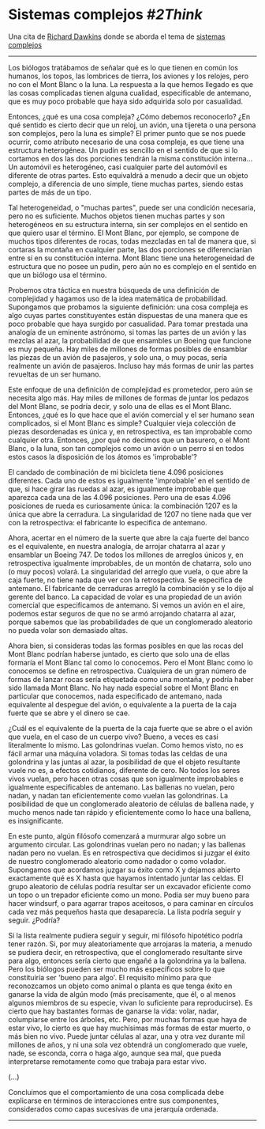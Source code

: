 # Sistemas complejos *#2Think*

Una cita de [Richard Dawkins](https://es.wikipedia.org/wiki/Richard_Dawkins) donde se aborda el tema de [sistemas complejos](https://es.wikipedia.org/wiki/Sistema_complejo)

---
Los biólogos tratábamos de señalar qué es lo que tienen en común los humanos, los topos, las lombrices de tierra, los aviones y los relojes, pero no con el Mont Blanc o la luna. La respuesta a la que hemos llegado es que las cosas complicadas tienen alguna cualidad, especificable de antemano, que es muy poco probable que haya sido adquirida solo por casualidad.

Entonces, ¿qué es una cosa compleja? ¿Cómo debemos reconocerlo? ¿En qué sentido es cierto decir que un reloj, un avión, una tijereta o una persona son complejos, pero la luna es simple? El primer punto que se nos puede ocurrir, como atributo necesario de una cosa compleja, es que tiene una estructura heterogénea. Un pudin es sencillo en el sentido de que si lo cortamos en dos las dos porciones tendrán la misma constitución interna... Un automóvil es heterogéneo, casi cualquier parte del automóvil es diferente de otras partes. Esto equivaldrá a menudo a decir que un objeto complejo, a diferencia de uno simple, tiene muchas partes, siendo estas partes de más de un tipo.

Tal heterogeneidad, o "muchas partes", puede ser una condición necesaria, pero no es suficiente. Muchos objetos tienen muchas partes y son heterogéneos en su estructura interna, sin ser complejos en el sentido en que quiero usar el término. El Mont Blanc, por ejemplo, se compone de muchos tipos diferentes de rocas, todas mezcladas en tal de manera que, si cortaras la montaña en cualquier parte, las dos porciones se diferenciarían entre sí en su constitución interna. Mont Blanc tiene una heterogeneidad de estructura que no posee un pudin, pero aún no es complejo en el sentido en que un biólogo usa el término.

Probemos otra táctica en nuestra búsqueda de una definición de complejidad y hagamos uso de la idea matemática de probabilidad. Supongamos que probamos la siguiente definición: una cosa compleja es algo cuyas partes constituyentes están dispuestas de una manera que es poco probable que haya surgido por casualidad. Para tomar prestada una analogía de un eminente astrónomo, si tomas las partes de un avión y las mezclas al azar, la probabilidad de que ensambles un Boeing que funcione es muy pequeña. Hay miles de millones de formas posibles de ensamblar las piezas de un avión de pasajeros, y solo una, o muy pocas, sería realmente un avión de pasajeros. Incluso hay más formas de unir las partes revueltas de un ser humano.

Este enfoque de una definición de complejidad es prometedor, pero aún se necesita algo más. Hay miles de millones de formas de juntar los pedazos del Mont Blanc, se podría decir, y solo una de ellas es el Mont Blanc. Entonces, ¿qué es lo que hace que el avión comercial y el ser humano sean complicados, si el Mont Blanc es simple? Cualquier vieja colección de piezas desordenadas es única y, en retrospectiva, es tan improbable como cualquier otra.
Entonces, ¿por qué no decimos que un basurero, o el Mont Blanc, o la luna, son tan complejos como un avión o un perro si en todos estos casos la disposición de los átomos es 'improbable'?

El candado de combinación de mi bicicleta tiene 4.096 posiciones diferentes. Cada uno de estos es igualmente 'improbable' en el sentido de que, si hace girar las ruedas al azar, es igualmente improbable que aparezca cada una de las 4.096 posiciones. Pero una de esas 4.096 posiciones de rueda es curiosamente única: la combinación 1207 es la única que abre la cerradura. La singularidad de 1207 no tiene nada que ver con la retrospectiva: el fabricante lo especifica de antemano. 

Ahora, acertar en el número de la suerte que abre la caja fuerte del banco es el equivalente, en nuestra analogía, de arrojar chatarra al azar y ensamblar un Boeing 747. De todos los millones de arreglos únicos y, en retrospectiva igualmente improbables, de un montón de chatarra, solo uno (o muy pocos) volará. La singularidad del arreglo que vuela, o que abre la caja fuerte, no tiene nada que ver con la retrospectiva. Se especifica de antemano. El fabricante de cerraduras arregló la combinación y se lo dijo al gerente del banco. La capacidad de volar es una propiedad de un avión comercial que especificamos de antemano. Si vemos un avión en el aire, podemos estar seguros de que no se armó arrojando chatarra al azar, porque sabemos que las probabilidades de que un conglomerado aleatorio no pueda volar son demasiado altas.

Ahora bien, si consideras todas las formas posibles en que las rocas del Mont Blanc podrían haberse juntado, es cierto que solo una de ellas formaría el Mont Blanc tal como lo conocemos. Pero el Mont Blanc como lo conocemos se define en retrospectiva. Cualquiera de un gran número de formas de lanzar rocas sería etiquetada como una montaña, y podría haber sido llamada Mont Blanc. No hay nada especial sobre el Mont Blanc en particular que conocemos, nada especificado de antemano, nada equivalente al despegue del avión, o equivalente a la puerta de la caja fuerte que se abre y el dinero se cae.

¿Cuál es el equivalente de la puerta de la caja fuerte que se abre o el avión que vuela, en el caso de un cuerpo vivo? Bueno, a veces es casi literalmente lo mismo. Las golondrinas vuelan. Como hemos visto, no es fácil armar una máquina voladora. Si tomas todas las celdas de una golondrina y las juntas al azar, la posibilidad de que el objeto resultante vuele no es, a efectos cotidianos, diferente de cero. No todos los seres vivos vuelan, pero hacen otras cosas que son igualmente improbables e igualmente especificables de antemano. Las ballenas no vuelan, pero nadan, y nadan tan eficientemente como vuelan las golondrinas. La posibilidad de que un conglomerado aleatorio de células de ballena nade, y mucho menos nade tan rápido y eficientemente como lo hace una ballena, es insignificante.

En este punto, algún filósofo comenzará a murmurar algo sobre un argumento circular. Las golondrinas vuelan pero no nadan; y las ballenas nadan pero no vuelan. Es en retrospectiva que decidimos si juzgar el éxito de nuestro conglomerado aleatorio como nadador o como volador. Supongamos que acordamos juzgar su éxito como X y dejamos abierto exactamente qué es X hasta que hayamos intentado juntar las celdas. El grupo aleatorio de células podría resultar ser un excavador eficiente como un topo o un trepador eficiente como un mono. Podía ser muy bueno para hacer windsurf, o para agarrar trapos aceitosos, o para caminar en círculos cada vez más pequeños hasta que desaparecía. La lista podría seguir y seguir. ¿Podría?

Si la lista realmente pudiera seguir y seguir, mi filósofo hipotético podría tener razón. Si, por muy aleatoriamente que arrojaras la materia, a menudo se pudiera decir, en retrospectiva, que el conglomerado resultante sirve para algo, entonces sería cierto que engañé a la golondrina ya la ballena. Pero los biólogos pueden ser mucho más específicos sobre lo que constituiría ser 'bueno para algo'. El requisito mínimo para que reconozcamos un objeto como animal o planta es que tenga éxito en ganarse la vida de algún modo (más precisamente, que él, o al menos algunos miembros de su especie, vivan lo suficiente para reproducirse). Es cierto que hay bastantes formas de ganarse la vida: volar, nadar, columpiarse entre los árboles, etc. Pero, por muchas formas que haya de estar vivo, lo cierto es que hay muchísimas más formas de estar muerto, o más bien no vivo. Puede juntar células al azar, una y otra vez durante mil millones de años, y ni una sola vez obtendrá un conglomerado que vuele, nade, se esconda, corra o haga algo, aunque sea mal, que pueda interpretarse remotamente como que trabaja para estar vivo.

(...)

Concluimos que el comportamiento de una cosa complicada debe explicarse en términos de interacciones entre sus componentes, considerados como capas sucesivas de una jerarquía ordenada.

---